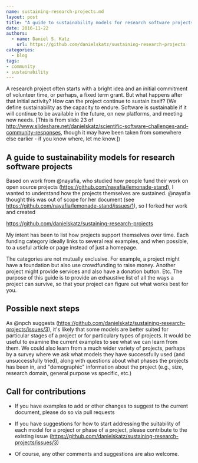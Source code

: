 ```yaml
---
name: sustaining-research-projects.md
layout: post
title: "A guide to sustainability models for research software projects"
date: 2016-11-22
authors:
  - name: Daniel S. Katz
    url: https://github.com/danielskatz/sustaining-research-projects
categories:
  - blog
tags:
- community
- sustainability
---
```


A research project often starts with a bright idea and an initial commitment of volunteer time, or perhaps,
a fixed term grant. But what happens after that initial activity? How can the project continue to
sustain itself? (We define sustainability as the capacity to endure. Software is sustainable if it
will continue to be available in the future, on new platforms, and meeting new needs.
[This is from slide 23 of http://www.slideshare.net/danielskatz/scientific-software-challenges-and-community-responses,
though it may have been taken from somewhere else earlier - if you know where, let me know.])

## A guide to sustainability models for research software projects

Based on work from @nayafia, who studied how people fund their work on open source projects
(https://github.com/nayafia/lemonade-stand), I wanted to understand how
the projects themselves are sustained. @nayafia thought this was out of scope for her document
(see https://github.com/nayafia/lemonade-stand/issues/1), so I forked her work and created

  https://github.com/danielskatz/sustaining-research-projects

My intent has been to list how projects support themselves over time. Each funding category
ideally links to several real examples, and when possible, to a useful article or page instead of just a homepage.

The categories are not mutually exclusive. For example, a project might have a foundation but also use
crowdfunding to raise money. Another project might provide services and also have a donation button. Etc.
The purpose of this guide is to provide an exhaustive list of all the ways a project can survive, so that
your project can figure out what works best for you.

## Possible next steps

As @npch suggests (https://github.com/danielskatz/sustaining-research-projects/issues/3), it's likely that some models
are better suited for particular stages of a project or for particulary types of projects.  It would be useful to
examine the current examples to see what we can learn from them.  We could also learn from a much wider variety of
projects, perhaps by a survey where we ask what models they have successfully used (and unsuccessfully tried), along
with questions about what phases the projects has been in, and "demographic" information about the project (e.g.,
size, research domain, general purpose vs specific, etc.)

## Call for contributions

- If you have examples to add or other changes to suggest to the current document, please do so via pull requests

- If you have suggestions for how to start addressing the suitability of each model for a project or phase of a project,
please contribute to the existing issue (https://github.com/danielskatz/sustaining-research-projects/issues/3)

- Of course, any other comments and suggestions are also welcome.
